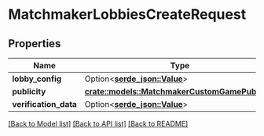 # MatchmakerLobbiesCreateRequest

## Properties

Name | Type | Description | Notes
------------ | ------------- | ------------- | -------------
**lobby_config** | Option<[**serde_json::Value**](.md)> |  | 
**publicity** | [**crate::models::MatchmakerCustomGamePublicity**](MatchmakerCustomGamePublicity.md) |  | 
**verification_data** | Option<[**serde_json::Value**](.md)> |  | 

[[Back to Model list]](../README.md#documentation-for-models) [[Back to API list]](../README.md#documentation-for-api-endpoints) [[Back to README]](../README.md)


